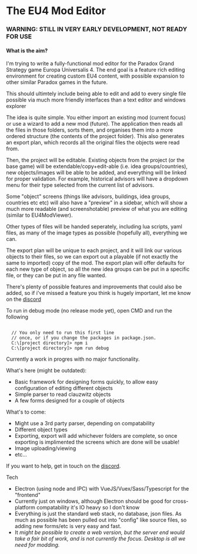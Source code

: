 <h1>The EU4 Mod Editor</h1>

<h3>WARNING: STILL IN VERY EARLY DEVELOPMENT, NOT READY FOR USE</h3>

<h4>What is the aim?</h4>

<p>I'm trying to write a fully-functional mod editor for the Paradox Grand Strategy game Europa Universalis 4. The end goal is a feature rich editing environment for creating custom EU4 content, with possible expansion to other similar Paradox games in the future.</p>
<p>This should ultimtely include being able to edit and add to every single file possible via much more friendly interfaces than a text editor and windows explorer</p>
<p>
The idea is quite simple. You either import an existing mod (current focus) or use a wizard to add a new mod (future). The application then reads all the files in those folders, sorts them, and organises them into a more ordered structure (the contents of the project folder). This also generates an export plan, which records all the original files the objects were read from.
</p>
<p>
Then, the project will be editable. Existing objects from the project (or the base game) will be extendable/copy+edit-able (i.e. idea groups/countries), new objects/images will be able to be added, and everything will be linked for proper validation. For example, historical advisors will have a dropdown menu for their type selected from the current list of advisors.
</p>
<p>
Some "object" screens (things like advisors, buildings, idea groups, countries etc etc) will also have a "preview" in a sidebar, which will show a much more readable (and screenshotable) preview of what you are editing (similar to EU4ModViewer).
</p>
<p>
Other types of files will be handed seperately, including lua scripts, yaml files, as many of the image types as possible (hopefully all), everything we can.
</p>
<p>
The export plan will be unique to each project, and it will link our various objects to their files, so we can export out a playable (if not exactly the same to imported) copy of the mod. The export plan will offer defaults for each new type of object, so all the new idea groups can be put in a specific file, or they can be put in any file wanted.
</p>
<p>
  There's plenty of possible features and improvements that could also be added, so if i've missed a feature you think is hugely important, let me know on the <a href="https://discord.gg/HMKN7tY7zV">discord</a>
</p>


To run in debug mode (no release mode yet), open CMD and run the following

<pre><code>
  // You only need to run this first line
  // once, or if you change the packages in package.json.
  C:\[project directory]> npm i
  C:\[project directory]> npm run debug
</code></pre>

<p>Currently a work in progres with no major functionality.</p>

<p>What's here (might be outdated):</p>

<ul><li>Basic framework for designing forms quickly, to allow easy configuration of editing different objects</li><li>
Simple parser to read clauzwitz objects</li><li>
A few forms designed for a couple of objects</li>
</ul>
<p>What's to come:</p>

<ul><li>Might use a 3rd party parser, depending on compatability</li>
<li>Different object types</li>
<li>Exporting, export will add whichever folders are complete, so once exporting is implimented the screens which are done will be usable!</li>
<li>Image uploading/viewing</li>
<li>etc...</li>
</ul>
<p>If you want to help, get in touch on the <a href="https://discord.gg/HMKN7tY7zV">discord</a>.</p>
<p>Tech</p>
<ul>
<li>Electron (using node and IPC) with VueJS/Vuex/Sass/Typescript for the "frontend"</li>
<li>Currently just on windows, although Electron should be good for cross-platform compatability it's IO heavy so I don't know</li>
<li>Everything is just the standard web stack, no database, json files. As much as possible has been pulled out into "config" like source files, so adding new forms/etc is very easy and fast.</li>
<li>It <i>might<i> be possible to create a web version, but the server end would take a fair bit of work, and is not currently the focus. Desktop is all we need for modding.</li>
</ul>